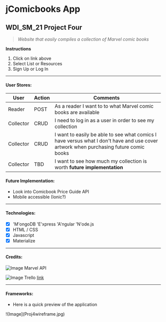 # jComicbooks App
## WDI_SM_21 Project Four

> *Website that easily compiles a collection of Marvel comic books*

**Instructions**

1. Click on link above
2. Select List or Resources
3. Sign Up or Log In

---
#### User Stores:
User | Action | Comments
--- | --- | ---
Reader | POST | As a reader I want to to what Marvel comic books are available
Collector | CRUD | I need to log in as a user in order to see my collection
Collector | CRUD | I want to easily be able to see what comics I have versus what I don't have and use cover artwork when purchasing future comic books
Collector | TBD | I want to see how much my collection is worth **future implementation**

#### Future Implementation:
- Look into Comicbook Price Guide API
- Mobile accessible (Ionic?)

---
#### Technologies:
- [x] 'M'ongoDB 'E'xpress 'A'ngular 'N'ode.js
- [x] HTML / CSS
- [x] Javascript
- [x] Materialize

---
#### Credits:
![Image](https://yt3.ggpht.com/-058HlQo6Dfc/AAAAAAAAAAI/AAAAAAAAAAA/h3mTqyvMa8E/s100-c-k-no/photo.jpg) Marvel API

![Image](http://heartofwisdom.com/blog/wp-content/uploads/2013/07/trello-icon-s.png) Trello [link](https://trello.com/b/uUDOudLU)


---
#### Frameworks:
- Here is a quick preview of the application

!{Image](Proj4wireframe.jpg)
